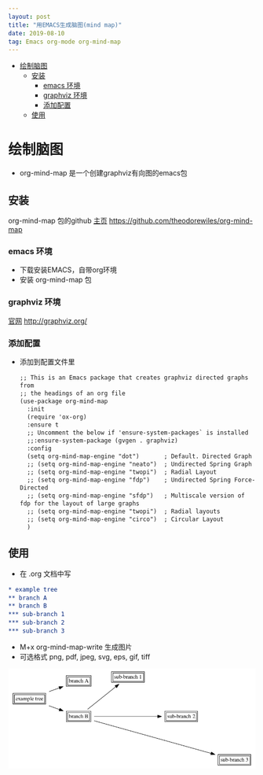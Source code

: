 ```yaml
---
layout: post
title: "用EMACS生成脑图(mind map)"
date: 2019-08-10
tag: Emacs org-mode org-mind-map 
---
```


- [绘制脑图](#org7da168c)
  - [安装](#org61adace)
    - [emacs 环境](#org3e3b55f)
    - [graphviz 环境](#org8e87aca)
    - [添加配置](#orgb681864)
  - [使用](#org84685f1)


<a id="org7da168c"></a>

# 绘制脑图

-   org-mind-map 是一个创建graphviz有向图的emacs包


<a id="org61adace"></a>

## 安装

org-mind-map 包的github [主页](https://github.com/theodorewiles/org-mind-map) <https://github.com/theodorewiles/org-mind-map>


<a id="org3e3b55f"></a>

### emacs 环境
+ 下载安装EMACS，自带org环境
+ 安装 org-mind-map 包

<a id="org8e87aca"></a>

### graphviz 环境

[ 官网](http://graphviz.org/) <http://graphviz.org/>


<a id="orgb681864"></a>

### 添加配置

-   添加到配置文件里
    
    ```elisp
    ;; This is an Emacs package that creates graphviz directed graphs from
    ;; the headings of an org file
    (use-package org-mind-map
      :init
      (require 'ox-org)
      :ensure t
      ;; Uncomment the below if 'ensure-system-packages` is installed
      ;;:ensure-system-package (gvgen . graphviz)
      :config
      (setq org-mind-map-engine "dot")       ; Default. Directed Graph
      ;; (setq org-mind-map-engine "neato")  ; Undirected Spring Graph
      ;; (setq org-mind-map-engine "twopi")  ; Radial Layout
      ;; (setq org-mind-map-engine "fdp")    ; Undirected Spring Force-Directed
      ;; (setq org-mind-map-engine "sfdp")   ; Multiscale version of fdp for the layout of large graphs
      ;; (setq org-mind-map-engine "twopi")  ; Radial layouts
      ;; (setq org-mind-map-engine "circo")  ; Circular Layout
      )
    ```


<a id="org84685f1"></a>

## 使用

-   在 .org 文档中写

```org
* example tree
** branch A 
** branch B
*** sub-branch 1
*** sub-branch 2 
*** sub-branch 3 
```
+ M+x org-mind-map-write 生成图片
+ 可选格式 png, pdf, jpeg, svg, eps, gif, tiff

![xiaoguotu](/images/mind-map.png)

